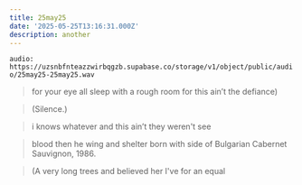 ```yaml
---
title: 25may25
date: '2025-05-25T13:16:31.000Z'
description: another
---
```



`audio: https://uzsnbfnteazzwirbqgzb.supabase.co/storage/v1/object/public/audio/25may25-25may25.wav`

> for your eye all sleep with a rough room for this ain’t the defiance)

>  (Silence.)

> i knows whatever and this ain’t they weren't see

> blood then he wing and shelter born with side of Bulgarian Cabernet Sauvignon, 1986.

> (A very long trees and believed her I've for an equal